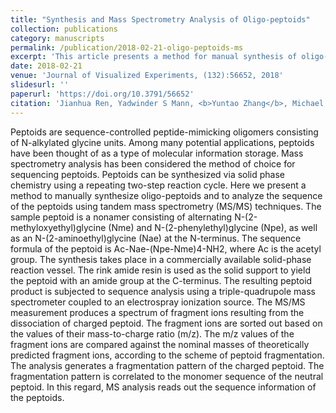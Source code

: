 ```yaml
---
title: "Synthesis and Mass Spectrometry Analysis of Oligo-peptoids"
collection: publications
category: manuscripts
permalink: /publication/2018-02-21-oligo-peptoids-ms
excerpt: 'This article presents a method for manual synthesis of oligo-peptoids and sequence analysis using tandem mass spectrometry (MS/MS) techniques.'
date: 2018-02-21
venue: 'Journal of Visualized Experiments, (132):56652, 2018'
slidesurl: ''
paperurl: 'https://doi.org/10.3791/56652'
citation: 'Jianhua Ren, Yadwinder S Mann, <b>Yuntao Zhang</b>, Michael D Browne. (2018). "Synthesis and Mass Spectrometry Analysis of Oligo-peptoids." <i>J Vis Exp</i>, (132):56652. https://doi.org/10.3791/56652'
---
```

Peptoids are sequence-controlled peptide-mimicking oligomers consisting of N-alkylated glycine units. Among many potential applications, peptoids have been thought of as a type of molecular information storage. Mass spectrometry analysis has been considered the method of choice for sequencing peptoids. Peptoids can be synthesized via solid phase chemistry using a repeating two-step reaction cycle. Here we present a method to manually synthesize oligo-peptoids and to analyze the sequence of the peptoids using tandem mass spectrometry (MS/MS) techniques. The sample peptoid is a nonamer consisting of alternating N-(2-methyloxyethyl)glycine (Nme) and N-(2-phenylethyl)glycine (Npe), as well as an N-(2-aminoethyl)glycine (Nae) at the N-terminus. The sequence formula of the peptoid is Ac-Nae-(Npe-Nme)4-NH2, where Ac is the acetyl group. The synthesis takes place in a commercially available solid-phase reaction vessel. The rink amide resin is used as the solid support to yield the peptoid with an amide group at the C-terminus. The resulting peptoid product is subjected to sequence analysis using a triple-quadrupole mass spectrometer coupled to an electrospray ionization source. The MS/MS measurement produces a spectrum of fragment ions resulting from the dissociation of charged peptoid. The fragment ions are sorted out based on the values of their mass-to-charge ratio (m/z). The m/z values of the fragment ions are compared against the nominal masses of theoretically predicted fragment ions, according to the scheme of peptoid fragmentation. The analysis generates a fragmentation pattern of the charged peptoid. The fragmentation pattern is correlated to the monomer sequence of the neutral peptoid. In this regard, MS analysis reads out the sequence information of the peptoids.